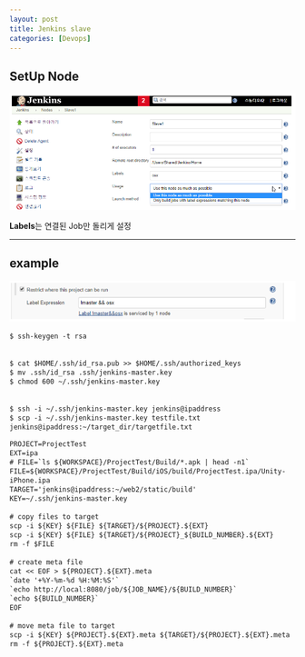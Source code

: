 ```yaml
---
layout: post
title: Jenkins slave
categories: [Devops]
---
```


##  SetUp Node

![](/assets/images/2019-09-06-Jenkins%20Slave/2019-09-06-12-26-29.png)

**Labels**는 연결된 Job만 돌리게 설정

***

## example

![](/assets/images/2019-09-06-Jenkins%20Slave/2019-09-06-12-27-24.png)


```
$ ssh-keygen -t rsa


$ cat $HOME/.ssh/id_rsa.pub >> $HOME/.ssh/authorized_keys
$ mv .ssh/id_rsa .ssh/jenkins-master.key
$ chmod 600 ~/.ssh/jenkins-master.key


$ ssh -i ~/.ssh/jenkins-master.key jenkins@ipaddress
$ scp -i ~/.ssh/jenkins-master.key testfile.txt jenkins@ipaddress:~/target_dir/targetfile.txt

```


```
PROJECT=ProjectTest
EXT=ipa
# FILE=`ls ${WORKSPACE}/ProjectTest/Build/*.apk | head -n1`
FILE=${WORKSPACE}/ProjectTest/Build/iOS/build/ProjectTest.ipa/Unity-iPhone.ipa
TARGET='jenkins@ipaddress:~/web2/static/build'
KEY=~/.ssh/jenkins-master.key

# copy files to target
scp -i ${KEY} ${FILE} ${TARGET}/${PROJECT}.${EXT}
scp -i ${KEY} ${FILE} ${TARGET}/${PROJECT}_${BUILD_NUMBER}.${EXT}
rm -f $FILE

# create meta file
cat << EOF > ${PROJECT}.${EXT}.meta
`date '+%Y-%m-%d %H:%M:%S'`
`echo http://local:8080/job/${JOB_NAME}/${BUILD_NUMBER}`
`echo ${BUILD_NUMBER}`
EOF

# move meta file to target
scp -i ${KEY} ${PROJECT}.${EXT}.meta ${TARGET}/${PROJECT}.${EXT}.meta
rm -f ${PROJECT}.${EXT}.meta

```